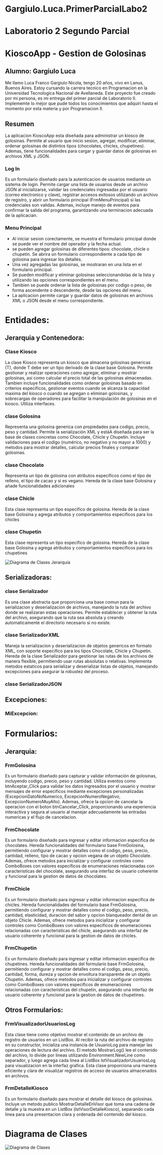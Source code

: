 # Gargiulo.Luca.PrimerParcialLabo2

# Laboratorio 2  Segundo Parcial

# KioscoApp - Gestion de Golosinas

## Alumno: Gargiulo Luca
Me llamo Luca Franco Gargiulo Nicola, tengo 20 años, vivo en Lanus, Buenos Aires. Estoy cursando la carrera tecnico en Programacion en la Universidad Tecnologica Nacional de Avellaneda. Este proyecto fue creado por mi persona, es mi entrega del primer parcial de Laboratorio II. Implememte lo mejor que pude todos los conocimientos que adquiri hasta el momento por esta materia y por Programacion II.

## Resumen
La aplicacion KioscoApp esta diseñada para administrar un kiosco de golosinas. Permite al usuario que inicio sesion, agregar, modificar, eliminar, ordenar golosinas de distintos tipos (chocolates, chicles, chupetines). Ademas, tiene funcionalidades para cargar y guardar datos de golosinas en archivos XML y JSON.

### Log In
Es un formulario diseñado para la autenticacion de usuarios mediante un sistema de login. Permite cargar una lista de usuarios desde un archivo JSON al inicializarse, validar las credenciales ingresadas por el usuario (correo electronico y clave), registrar accesos exitosos utilizando un archivo de registro, y abrir un formulario principal (FrmMenuPrincipal) si las credenciales son validas. Ademas, incluye manejo de eventos para confirmar la salida del programa, garantizando una terminacion adecuada de la aplicacian.

### Menu Principal
- Al iniciar sesion corectamente, se muestra el formulario principal donde se puede ver el nombre del operador y la fecha actual.
- se pueden agregar golosinas de diferentes tipos: chocolate, chicle o chupetin. Se abrira un formulario correspondiente a cada tipo de golosina para ingresar los detalles.
- Una vez agregadas las golosinas, se mostraran en una lista en el formulario principal.
- Se pueden modificar y eliminar golosinas seleccionandolas de la lista y utilizando las opciones correspondientes en el menu.
- Tambien se puede ordenar la lista de golosinas por codigo o peso, de forma ascendente o descendente, desde las opciones del menu.
- La aplicacion permite cargar y guardar datos de golosinas en archivos XML o JSON desde el menu correspondiente.

# Entidades:

## Jerarquia y Contenedora:

### Clase Kiosco
La clase Kiosco<T> representa un kiosco que almacena golosinas genericas (T), donde T debe ser un tipo derivado de la clase base Golosina. Permite gestionar y realizar operaciones como agregar, eliminar y mostrar golosinas, así como calcular el precio total de las golosinas almacenadas. Tambien incluye funcionalidades como ordenar golosinas basado en criterios especificos, gestionar eventos cuando se alcanza la capacidad maxima del kiosco o cuando se agregan o eliminan golosinas, y sobrecargas de operadores para facilitar la manipulación de golosinas en el kiosco. Utiliza interfaces.

### clase Golosina
Representa una golosina generica con propiedades para codigo, precio, peso y cantidad. Permite la serialización XML y estáA diseñada para ser la base de clases concretas como Chocolate, Chicle y Chupetin. Incluye validaciones para el codigo (numérico, no negativo y no mayor a 1000) y metodos para mostrar detalles, calcular precios finales y comparar golosinas.

### clase Chocolate
Representa un tipo de golosina con atributos especificos como el tipo de relleno, el tipo de cacao y si es vegano. Hereda de la clase base Golosina y añade funcionalidades adicionales

### clase Chicle
Esta clase representa un tipo especifico de golosina. Hereda de la clase base Golosina y agrega atributos y comportamientos especificos para los chicles

### clase Chupetin
Esta clase representa un tipo especifico de golosina. Hereda de la clase base Golosina y agrega atributos y comportamientos especificos para los chupetines

![Diagrama de Clases Jerarquia](Gargiulo.Luca.PrimerParcialLabo2/DiagramaJerarquia.png)

## Serializadoras:

### clase Serializador
Es una clase abstracta que proporciona una base comun para la serializacion y deserializacion de archivos, manejando la ruta del archivo donde se realizaran estas operaciones. Permite establecer y obtener la ruta del archivo, asegurando que la ruta sea absoluta y creando automaticamente el directorio necesario si no existe.

### clase SerializadorXML
 Maneja la serializacion y deserializacion de objetos genericos en formato XML, con soporte especifico para los tipos Chocolate, Chicle y Chupetin. Hereda de la clase Serializador para gestionar las rutas de los archivos de manera flexible, permitiendo usar rutas absolutas o relativas. Implementa metodos estaticos para serializar y deserializar listas de objetos, manejando excepciones para asegurar la robustez del proceso.

### clase SerializadorJSON

## Excepciones:

### MiExcepcion:


# Formularios:

## Jerarquia:

### FrmGolosina
Es un formulario diseñado para capturar y validar información de golosinas, incluyendo codigo, precio, peso y cantidad. Utiliza eventos como btnAceptar_Click para validar los datos ingresados por el usuario y mostrar mensajes de error especificos mediante excepciones personalizadas (ExcepcionDatoNoNumerico, ExcepcionNumeroNegativo, ExcepcionNumeroMuyAlto). Ademas, ofrece la opcion de cancelar la operacion con el boton btnCancelar_Click, proporcionando una experiencia interactiva y segura al usuario al manejar adecuadamente las entradas numericas y el flujo de cancelacion.

### FrmChocolate
Es un formulario diseñado para ingresar y editar informacion especifica de chocolates. Hereda funcionalidades del formulario base FrmGolosina, permitiendo configurar y mostrar detalles como el codigo, peso, precio, cantidad, relleno, tipo de cacao y opcion vegana de un objeto Chocolate. Ademas, ofrece metodos para inicializar y configurar controles como ComboBoxes con valores especificos de enumeraciones relacionadas con caracteristicas del chocolate, asegurando una interfaz de usuario coherente y funcional para la gestion de datos de chocolates.

### FrmChicle
Es un formulario diseñado para ingresar y editar informacion especifica de chicles. Hereda funcionalidades del formulario base FrmGolosina, permitiendo configurar y mostrar detalles como el codigo, peso, precio, cantidad, elasticidad, duracion del sabor y opcion blanqueador dental de un objeto Chicle. Ademas, ofrece metodos para inicializar y configurar controles como ComboBoxes con valores especificos de enumeraciones relacionadas con caracteristicas del chicle, asegurando una interfaz de usuario coherente y funcional para la gestion de datos de chicles.

### FrmChupetin
Es un formulario diseñado para ingresar y editar informacion especifica de chupetines. Hereda funcionalidades del formulario base FrmGolosina, permitiendo configurar y mostrar detalles como el codigo, peso, precio, cantidad, forma, dureza y opcion de envoltura transparente de un objeto Chupetin. Ademas, ofrece metodos para inicializar y configurar controles como ComboBoxes con valores especificos de enumeraciones relacionadas con caracteristicas del chupetin, asegurando una interfaz de usuario coherente y funcional para la gestion de datos de chupetines.

## Otros Formularios:

### FrmVisualizadorUsuariosLog
Esta clase tiene como objetivo mostrar el contenido de un archivo de registro de usuarios en un ListBox. Al recibir la ruta del archivo de registro en su constructor, inicializa una instancia de UsuarioLog para manejar las operaciones de lectura del archivo. El metodo MostrarLog() lee el contenido del archivo, lo divide por lineas utilizando Environment.NewLine como separador, y luego agrega cada linea al ListBox lstVisualizadorUsuariosLog para visualizacion en la interfaz grafica. Esta clase proporciona una manera eficiente y clara de visualizar registros de acceso de usuarios almacenados en archivos.

### FrmDetalleKiosco
Es un formulario diseñado para mostrar el detalle del kiosco de golosinas. Incluye un metodo publico MostrarDetalleEnVisor que toma una cadena de detalle y la muestra en un ListBox (lstVisorDetalleKiosco), separando cada linea para una presentacion clara y ordenada del contenido del kiosco.

# Diagrama de Clases
![Diagrama de Clases](Gargiulo.Luca.PrimerParcialLabo2/ClassDiagram1.png)

